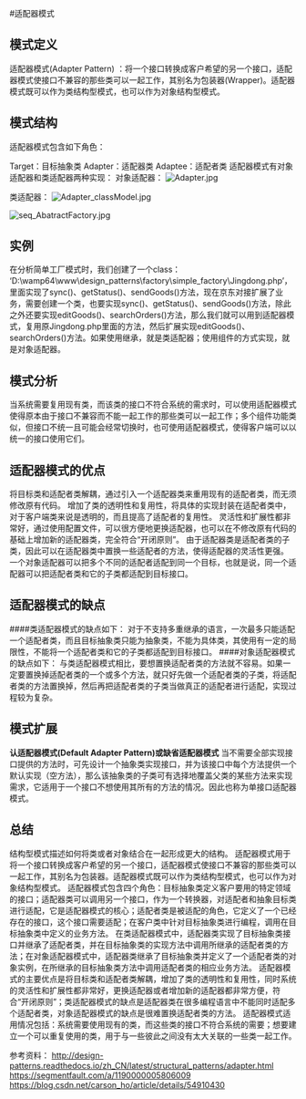 #适配器模式
## 模式定义
适配器模式(Adapter Pattern) ：将一个接口转换成客户希望的另一个接口，适配器模式使接口不兼容的那些类可以一起工作，其别名为包装器(Wrapper)。适配器模式既可以作为类结构型模式，也可以作为对象结构型模式。

## 模式结构
适配器模式包含如下角色：

Target：目标抽象类
Adapter：适配器类
Adaptee：适配者类
适配器模式有对象适配器和类适配器两种实现：
对象适配器：
![Adapter.jpg](http://www.yihuaiyuan.com/usr/uploads/2018/04/4187242552.jpg)

类适配器：
![Adapter_classModel.jpg](http://www.yihuaiyuan.com/usr/uploads/2018/04/4213861381.jpg)

![seq_AbatractFactory.jpg](http://www.yihuaiyuan.com/usr/uploads/2018/04/2229305849.jpg)
## 实例
在分析简单工厂模式时，我们创建了一个class： ‘D:\\wamp64\\www\\design_patterns\\factory\\simple_factory\\Jingdong.php’，里面实现了sync()、getStatus()、sendGoods()方法，现在京东对接扩展了业务，需要创建一个类，也要实现sync()、getStatus()、sendGoods()方法，除此之外还要实现editGoods()、searchOrders()方法，那么我们就可以用到适配器模式，复用原Jingdong.php里面的方法，然后扩展实现editGoods()、searchOrders()方法。如果使用继承，就是类适配器；使用组件的方式实现，就是对象适配器。

## 模式分析
当系统需要复用现有类，而该类的接口不符合系统的需求时，可以使用适配器模式使得原本由于接口不兼容而不能一起工作的那些类可以一起工作；多个组件功能类似，但接口不统一且可能会经常切换时，也可使用适配器模式，使得客户端可以以统一的接口使用它们。

## 适配器模式的优点
将目标类和适配者类解耦，通过引入一个适配器类来重用现有的适配者类，而无须修改原有代码。
增加了类的透明性和复用性，将具体的实现封装在适配者类中，对于客户端类来说是透明的，而且提高了适配者的复用性。
灵活性和扩展性都非常好，通过使用配置文件，可以很方便地更换适配器，也可以在不修改原有代码的基础上增加新的适配器类，完全符合“开闭原则”。
由于适配器类是适配者类的子类，因此可以在适配器类中置换一些适配者的方法，使得适配器的灵活性更强。
一个对象适配器可以把多个不同的适配者适配到同一个目标，也就是说，同一个适配器可以把适配者类和它的子类都适配到目标接口。
##  适配器模式的缺点
####类适配器模式的缺点如下：
对于不支持多重继承的语言，一次最多只能适配一个适配者类，而且目标抽象类只能为抽象类，不能为具体类，其使用有一定的局限性，不能将一个适配者类和它的子类都适配到目标接口。
####对象适配器模式的缺点如下：
与类适配器模式相比，要想置换适配者类的方法就不容易。如果一定要置换掉适配者类的一个或多个方法，就只好先做一个适配者类的子类，将适配者类的方法置换掉，然后再把适配者类的子类当做真正的适配者进行适配，实现过程较为复杂。
## 模式扩展
**认适配器模式(Default Adapter Pattern)或缺省适配器模式**
当不需要全部实现接口提供的方法时，可先设计一个抽象类实现接口，并为该接口中每个方法提供一个默认实现（空方法），那么该抽象类的子类可有选择地覆盖父类的某些方法来实现需求，它适用于一个接口不想使用其所有的方法的情况。因此也称为单接口适配器模式。
## 总结
结构型模式描述如何将类或者对象结合在一起形成更大的结构。
适配器模式用于将一个接口转换成客户希望的另一个接口，适配器模式使接口不兼容的那些类可以一起工作，其别名为包装器。适配器模式既可以作为类结构型模式，也可以作为对象结构型模式。
适配器模式包含四个角色：目标抽象类定义客户要用的特定领域的接口；适配器类可以调用另一个接口，作为一个转换器，对适配者和抽象目标类进行适配，它是适配器模式的核心；适配者类是被适配的角色，它定义了一个已经存在的接口，这个接口需要适配；在客户类中针对目标抽象类进行编程，调用在目标抽象类中定义的业务方法。
在类适配器模式中，适配器类实现了目标抽象类接口并继承了适配者类，并在目标抽象类的实现方法中调用所继承的适配者类的方法；在对象适配器模式中，适配器类继承了目标抽象类并定义了一个适配者类的对象实例，在所继承的目标抽象类方法中调用适配者类的相应业务方法。
适配器模式的主要优点是将目标类和适配者类解耦，增加了类的透明性和复用性，同时系统的灵活性和扩展性都非常好，更换适配器或者增加新的适配器都非常方便，符合“开闭原则”；类适配器模式的缺点是适配器类在很多编程语言中不能同时适配多个适配者类，对象适配器模式的缺点是很难置换适配者类的方法。
适配器模式适用情况包括：系统需要使用现有的类，而这些类的接口不符合系统的需要；想要建立一个可以重复使用的类，用于与一些彼此之间没有太大关联的一些类一起工作。


参考资料：
http://design-patterns.readthedocs.io/zh_CN/latest/structural_patterns/adapter.html
https://segmentfault.com/a/1190000005806009
https://blog.csdn.net/carson_ho/article/details/54910430

